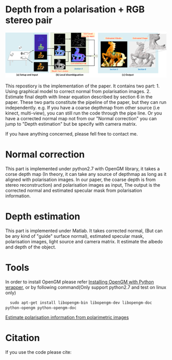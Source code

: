 # Depth from a polarisation + RGB stereo pair
![alt text](https://github.com/AmosZhu/CVPR2019/blob/master/Illustration.png)

This repostiory is the implementation of the paper. It contains two part: 1. Using graphical model to correct normal from polarisation images. 2. Estimate final depth with linear equation described by section 6 in the paper. These two parts constitute the pipeline of the paper, but they can run independently. e.g. If you have a coarse depthmap from other source (i.e kinect, multi-view), you can still run the code through the pipe line. Or you have a corrected normal map not from our "Normal correction" you can jump to "Depth estimation" but be specify with camera matrix.

If you have anything concerned, please fell free to contact me. 

# Normal correction
This part is implemented under python2.7 with OpenGM library, it takes a corse depth map (In theory, it can take any source of depthmap as long as it aligned with polarisation images. In our paper, the coarse depth is from stereo reconstruction) and polarisation images as input, The output is the corrected normal and estimated specular mask from polarisation information.

# Depth estimation
This part is implemented under Matlab. It takes corrected normal, (But can be any kind of "guide" surface normal), estimated specular mask, polarisation images, light source and camera matrix. It estimate the albedo and depth of the object.

# Tools

In order to install OpenGM please refer [Installing OpenGM with Python wrapper](https://memoryaux.wordpress.com/2014/08/15/installing-opengm-with-python-wrapper/), or by following command(Only support python2.7 and test on linux only)

      sudo apt-get install libopengm-bin libopengm-dev libopengm-doc python-opengm python-opengm-doc
      
 [Estimate polarisation information from polarimetric images](https://github.com/waps101/depth-from-polarisation)
 

# Citation
If you use the code please cite:
